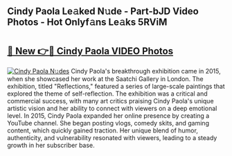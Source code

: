 ## Cindy Paola Le𝚊ked N𝚞de - Part-bJD Video Photos - Hot Onlyf𝚊ns Le𝚊ks 5RViM

# <h2><a href="http://ab45079.deff.icu/?id=Cindy+Paola">🔗 New 👉🔴 Cindy Paola VIDEO Photos</a></h2>

[![Cindy Paola N𝚞des](https://i.imgur.com/rIISA9y.gif)](http://ab45079.deff.icu/?id=Cindy+Paola)
Cindy Paola's breakthrough exhibition came in 2015, when she showcased her work at the Saatchi Gallery in London. The exhibition, titled "Reflections," featured a series of large-scale paintings that explored the theme of self-reflection. The exhibition was a critical and commercial success, with many art critics praising Cindy Paola's unique artistic vision and her ability to connect with viewers on a deep emotional level. In 2015, Cindy Paola expanded her online presence by creating a YouTube channel. She began posting vlogs, comedy skits, and gaming content, which quickly gained traction. Her unique blend of humor, authenticity, and vulnerability resonated with viewers, leading to a steady growth in her subscriber base.
